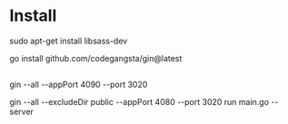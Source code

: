 # Install
sudo apt-get install libsass-dev

go install github.com/codegangsta/gin@latest

## 
gin --all --appPort 4090 --port 3020

gin --all --excludeDir public --appPort 4080 --port 3020 run main.go --server